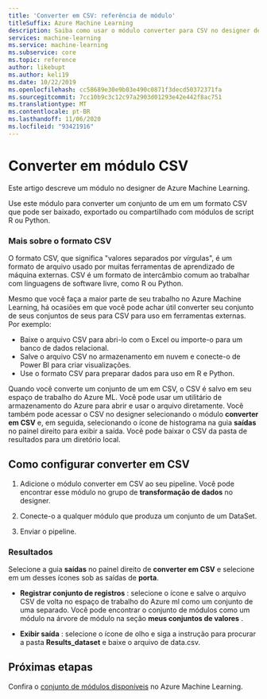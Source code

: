 ```yaml
---
title: 'Converter em CSV: referência de módulo'
titleSuffix: Azure Machine Learning
description: Saiba como usar o módulo converter para CSV no designer de Azure Machine Learning para converter um conjunto de um em um arquivo CSV que pode ser reutilizado posteriormente.
services: machine-learning
ms.service: machine-learning
ms.subservice: core
ms.topic: reference
author: likebupt
ms.author: keli19
ms.date: 10/22/2019
ms.openlocfilehash: cc58689e30e9b03e490c0871f3decd50372371fa
ms.sourcegitcommit: 7cc10b9c3c12c97a2903d01293e42e442f8ac751
ms.translationtype: MT
ms.contentlocale: pt-BR
ms.lasthandoff: 11/06/2020
ms.locfileid: "93421916"
---
```

# <a name="convert-to-csv-module"></a>Converter em módulo CSV

Este artigo descreve um módulo no designer de Azure Machine Learning.

Use este módulo para converter um conjunto de um em um formato CSV que pode ser baixado, exportado ou compartilhado com módulos de script R ou Python.

### <a name="more-about-the-csv-format"></a>Mais sobre o formato CSV 

O formato CSV, que significa "valores separados por vírgulas", é um formato de arquivo usado por muitas ferramentas de aprendizado de máquina externas. CSV é um formato de intercâmbio comum ao trabalhar com linguagens de software livre, como R ou Python.

Mesmo que você faça a maior parte de seu trabalho no Azure Machine Learning, há ocasiões em que você pode achar útil converter seu conjunto de seus conjuntos de seus para CSV para uso em ferramentas externas. Por exemplo:

+ Baixe o arquivo CSV para abri-lo com o Excel ou importe-o para um banco de dados relacional.  
+ Salve o arquivo CSV no armazenamento em nuvem e conecte-o de Power BI para criar visualizações.  
+ Use o formato CSV para preparar dados para uso em R e Python. 

Quando você converte um conjunto de um em CSV, o CSV é salvo em seu espaço de trabalho do Azure ML. Você pode usar um utilitário de armazenamento do Azure para abrir e usar o arquivo diretamente. Você também pode acessar o CSV no designer selecionando o módulo **converter em CSV** e, em seguida, selecionando o ícone de histograma na guia **saídas** no painel direito para exibir a saída. Você pode baixar o CSV da pasta de resultados para um diretório local.  

## <a name="how-to-configure-convert-to-csv"></a>Como configurar converter em CSV


1.  Adicione o módulo converter em CSV ao seu pipeline. Você pode encontrar esse módulo no grupo de **transformação de dados** no designer. 

2. Conecte-o a qualquer módulo que produza um conjunto de um DataSet.   
  
3.  Enviar o pipeline.

### <a name="results"></a>Resultados
  

Selecione a guia **saídas** no painel direito de **converter em CSV** e selecione em um desses ícones sob as saídas de **porta**.  

+ **Registrar conjunto de registros** : selecione o ícone e salve o arquivo CSV de volta no espaço de trabalho do Azure ml como um conjunto de uma separado. Você pode encontrar o conjunto de módulos como um módulo na árvore de módulo na seção **meus conjuntos de valores** .

 + **Exibir saída** : selecione o ícone de olho e siga a instrução para procurar a pasta **Results_dataset** e baixe o arquivo de data.csv.

## <a name="next-steps"></a>Próximas etapas

Confira o [conjunto de módulos disponíveis](module-reference.md) no Azure Machine Learning. 